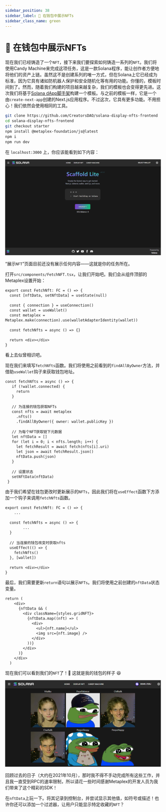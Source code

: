 ```yaml
---
sidebar_position: 38
sidebar_label: 📱 在钱包中展示NFTs
sidebar_class_name: green
---
```


# 📱 在钱包中展示NFTs

现在我们已经铸造了一个`NFT`，接下来我们要探索如何铸造一系列的`NFT`。我们将使用Candy Machine来完成这项任务，这是一款Solana程序，能让创作者方便地将他们的资产上链。虽然这不是创建系列的唯一方式，但在Solana上它已经成为标准，因为它具有诸如防机器人保护和安全随机化等有用的功能。你懂的，模板时间到了。然而，随着我们构建的项目越来越复杂，我们的模板也会变得更先进。这次我们将基于[Solana dApp脚手架](https://github.com/solana-labs/dapp-scaffold)构建一个模板。与之前的模板一样，它是一个由`create-next-app`创建的Next.js应用程序。不过这次，它具有更多功能。不用担心！我们依然会使用相同的工具。

```bash
git clone https://github.com/CreatorsDAO/solana-display-nfts-frontend
cd solana-display-nfts-frontend
git checkout starter
npm install @metaplex-foundation/js@latest
npm i
npm run dev
```

在 `localhost:3000` 上，你应该能看到如下内容：

![](./img/display-from-wallet.png)

“展示`NFT`”页面目前还没有展示任何内容——这就是你的任务所在。

打开`src/components/FetchNFT.tsx`，让我们开始吧。我们会从组件顶部的Metaplex设置开始：

```tsx
export const FetchNft: FC = () => {
  const [nftData, setNftData] = useState(null)

  const { connection } = useConnection()
  const wallet = useWallet()
  const metaplex = Metaplex.make(connection).use(walletAdapterIdentity(wallet))

  const fetchNfts = async () => {}

  return <div></div>
}
```

看上去似曾相识吧。

现在我们来填写`fetchNfts`函数。我们将使用之前看到的`findAllByOwner`方法，并借助`useWallet`钩子来获取钱包地址。

```tsx
const fetchNfts = async () => {
   if (!wallet.connected) {
     return
   }

   // 为连接的钱包获取NFTs
   const nfts = await metaplex
     .nfts()
     .findAllByOwner({ owner: wallet.publicKey })

   // 为每个NFT获取链下元数据
   let nftData = []
   for (let i = 0; i < nfts.length; i++) {
     let fetchResult = await fetch(nfts[i].uri)
     let json = await fetchResult.json()
     nftData.push(json)
   }

   // 设置状态
   setNftData(nftData)
 }
```

由于我们希望在钱包更改时更新展示的`NFTs`，因此我们将在`useEffect`函数下方添加一个钩子来调用`fetchNfts`函数。

```tsx
export const FetchNft: FC = () => {
	...

  const fetchNfts = async () => {
		...
  }

  // 当连接的钱包改变时获取nfts
  useEffect(() => {
    fetchNfts()
  }, [wallet])

  return <div></div>
}
```

最后，我们需要更新`return`语句以展示`NFTs`。我们将使用之前创建的`nftData`状态变量。

```tsx
return (
    <div>
      {nftData && (
        <div className={styles.gridNFT}>
          {nftData.map((nft) => (
            <div>
              <ul>{nft.name}</ul>
              <img src={nft.image} />
            </div>
          ))}
        </div>
      )}
    </div>
  )
```

现在我们可以看到我们的`NFT`了！🎉 这就是我的钱包的样子 😆

![](./img/nfts-wallet.png)

回顾过去的日子（大约在2021年10月），那时我不得不手动完成所有这些工作，并且我一直受到RPC的速率限制，所以请花一些时间感谢Metaplex的开发人员为我们带来了这个精彩的SDK！

在`nftData`上玩一下。将其记录到控制台，并尝试显示其他值，如符号或描述！也许你还可以添加一个过滤器，让用户只能显示特定收藏的`NFT`？

